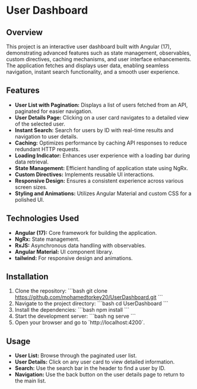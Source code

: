 
# User Dashboard 

## Overview

This project is an interactive user dashboard built with Angular (17), demonstrating advanced features such as state management, observables, custom directives, caching mechanisms, and user interface enhancements. The application fetches and displays user data, enabling seamless navigation, instant search functionality, and a smooth user experience.

## Features

- **User List with Pagination:** Displays a list of users fetched from an API, paginated for easier navigation.
- **User Details Page:** Clicking on a user card navigates to a detailed view of the selected user.
- **Instant Search:** Search for users by ID with real-time results and navigation to user details.
- **Caching:** Optimizes performance by caching API responses to reduce redundant HTTP requests.
- **Loading Indicator:** Enhances user experience with a loading bar during data retrieval.
- **State Management:** Efficient handling of application state using NgRx.
- **Custom Directives:** Implements reusable UI interactions.
- **Responsive Design:** Ensures a consistent experience across various screen sizes.
- **Styling and Animations:** Utilizes Angular Material and custom CSS for a polished UI.

## Technologies Used

- **Angular (17):** Core framework for building the application.
- **NgRx:** State management.
- **RxJS:** Asynchronous data handling with observables.
- **Angular Material:** UI component library.
- **tailwind:**  For responsive design and animations.

## Installation

1. Clone the repository:
   \`\`\`bash
   git clone https://github.com/mohamedtorkey20/UserDashboard.git
   \`\`\`
2. Navigate to the project directory:
   \`\`\`bash
   cd UserDashboard
   \`\`\`
3. Install the dependencies:
   \`\`\`bash
   npm install
   \`\`\`
4. Start the development server:
   \`\`\`bash
   ng serve
   \`\`\`
5. Open your browser and go to \`http://localhost:4200\`.

## Usage

- **User List:** Browse through the paginated user list.
- **User Details:** Click on any user card to view detailed information.
- **Search:** Use the search bar in the header to find a user by ID.
- **Navigation:** Use the back button on the user details page to return to the main list.





